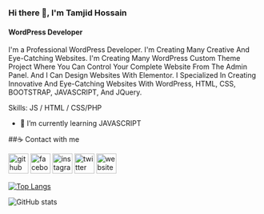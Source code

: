 ### Hi there 👋, I'm Tamjid Hossain
#### WordPress Developer
I'm a Professional WordPress Developer. I'm Creating Many Creative And Eye-Catching Websites. I'm Creating Many WordPress Custom Theme Project Where You Can Control Your Complete Website From The Admin Panel. And I Can Design Websites With Elementor. I Specialized In Creating Innovative And Eye-Catching Websites With WordPress, HTML, CSS, BOOTSTRAP, JAVASCRIPT, And JQuery.

Skills: JS / HTML / CSS/PHP

- 🌱 I’m currently learning JAVASCRIPT 

##☕ Contact with me

[<img src='https://cdn.jsdelivr.net/npm/simple-icons@3.0.1/icons/github.svg' alt='github' height='40'>](https://github.com/M-Tamjid)  [<img src='https://cdn.jsdelivr.net/npm/simple-icons@3.0.1/icons/facebook.svg' alt='facebook' height='40'>](https://www.facebook.com/tamjid.hossain.1238)  [<img src='https://cdn.jsdelivr.net/npm/simple-icons@3.0.1/icons/instagram.svg' alt='instagram' height='40'>](https://www.instagram.com/tamjidhossain__/)  [<img src='https://cdn.jsdelivr.net/npm/simple-icons@3.0.1/icons/twitter.svg' alt='twitter' height='40'>](https://twitter.com/TamjidH36724368)  [<img src='https://cdn.jsdelivr.net/npm/simple-icons@3.0.1/icons/icloud.svg' alt='website' height='40'>](https://www.tamjidweb.xyz/)  

[![Top Langs](https://github-readme-stats.vercel.app/api/top-langs/?username=anuraghazra&layout=compact)](https://github.com/anuraghazra/github-readme-stats)

![GitHub stats](https://github-readme-stats.vercel.app/api?username=M-Tamjid&show_icons=true)  


